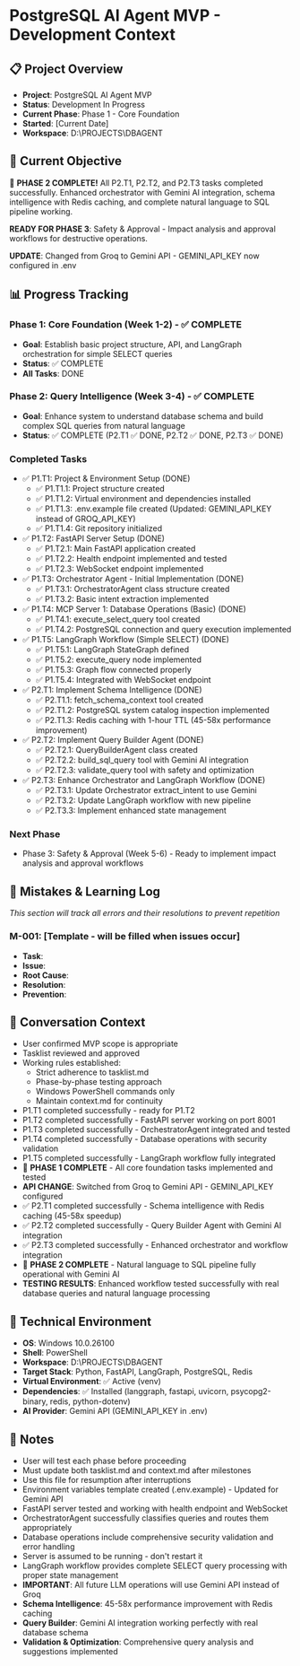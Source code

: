 # PostgreSQL AI Agent MVP - Development Context

## 📋 Project Overview
- **Project**: PostgreSQL AI Agent MVP
- **Status**: Development In Progress
- **Current Phase**: Phase 1 - Core Foundation
- **Started**: [Current Date]
- **Workspace**: D:\PROJECTS\DBAGENT

## 🎯 Current Objective
🎉 **PHASE 2 COMPLETE!** All P2.T1, P2.T2, and P2.T3 tasks completed successfully. Enhanced orchestrator with Gemini AI integration, schema intelligence with Redis caching, and complete natural language to SQL pipeline working.

**READY FOR PHASE 3**: Safety & Approval - Impact analysis and approval workflows for destructive operations.

**UPDATE**: Changed from Groq to Gemini API - GEMINI_API_KEY now configured in .env

## 📊 Progress Tracking

### Phase 1: Core Foundation (Week 1-2) - ✅ COMPLETE
- **Goal**: Establish basic project structure, API, and LangGraph orchestration for simple SELECT queries
- **Status**: ✅ COMPLETE
- **All Tasks**: DONE

### Phase 2: Query Intelligence (Week 3-4) - ✅ COMPLETE
- **Goal**: Enhance system to understand database schema and build complex SQL queries from natural language
- **Status**: ✅ COMPLETE (P2.T1 ✅ DONE, P2.T2 ✅ DONE, P2.T3 ✅ DONE)

### Completed Tasks
- ✅ P1.T1: Project & Environment Setup (DONE)
  - ✅ P1.T1.1: Project structure created
  - ✅ P1.T1.2: Virtual environment and dependencies installed
  - ✅ P1.T1.3: .env.example file created (Updated: GEMINI_API_KEY instead of GROQ_API_KEY)
  - ✅ P1.T1.4: Git repository initialized
- ✅ P1.T2: FastAPI Server Setup (DONE)
  - ✅ P1.T2.1: Main FastAPI application created
  - ✅ P1.T2.2: Health endpoint implemented and tested
  - ✅ P1.T2.3: WebSocket endpoint implemented
- ✅ P1.T3: Orchestrator Agent - Initial Implementation (DONE)
  - ✅ P1.T3.1: OrchestratorAgent class structure created
  - ✅ P1.T3.2: Basic intent extraction implemented
- ✅ P1.T4: MCP Server 1: Database Operations (Basic) (DONE)
  - ✅ P1.T4.1: execute_select_query tool created
  - ✅ P1.T4.2: PostgreSQL connection and query execution implemented
- ✅ P1.T5: LangGraph Workflow (Simple SELECT) (DONE)
  - ✅ P1.T5.1: LangGraph StateGraph defined
  - ✅ P1.T5.2: execute_query node implemented
  - ✅ P1.T5.3: Graph flow connected properly
  - ✅ P1.T5.4: Integrated with WebSocket endpoint
- ✅ P2.T1: Implement Schema Intelligence (DONE)
  - ✅ P2.T1.1: fetch_schema_context tool created
  - ✅ P2.T1.2: PostgreSQL system catalog inspection implemented
  - ✅ P2.T1.3: Redis caching with 1-hour TTL (45-58x performance improvement)
- ✅ P2.T2: Implement Query Builder Agent (DONE)
  - ✅ P2.T2.1: QueryBuilderAgent class created
  - ✅ P2.T2.2: build_sql_query tool with Gemini AI integration
  - ✅ P2.T2.3: validate_query tool with safety and optimization
- ✅ P2.T3: Enhance Orchestrator and LangGraph Workflow (DONE)
  - ✅ P2.T3.1: Update Orchestrator extract_intent to use Gemini
  - ✅ P2.T3.2: Update LangGraph workflow with new pipeline
  - ✅ P2.T3.3: Implement enhanced state management

### Next Phase
- Phase 3: Safety & Approval (Week 5-6) - Ready to implement impact analysis and approval workflows

## 🚨 Mistakes & Learning Log
*This section will track all errors and their resolutions to prevent repetition*

### M-001: [Template - will be filled when issues occur]
- **Task**: 
- **Issue**: 
- **Root Cause**: 
- **Resolution**: 
- **Prevention**: 

## 💬 Conversation Context
- User confirmed MVP scope is appropriate
- Tasklist reviewed and approved
- Working rules established:
  - Strict adherence to tasklist.md
  - Phase-by-phase testing approach
  - Windows PowerShell commands only
  - Maintain context.md for continuity
- P1.T1 completed successfully - ready for P1.T2
- P1.T2 completed successfully - FastAPI server working on port 8001
- P1.T3 completed successfully - OrchestratorAgent integrated and tested
- P1.T4 completed successfully - Database operations with security validation
- P1.T5 completed successfully - LangGraph workflow fully integrated
- 🎉 **PHASE 1 COMPLETE** - All core foundation tasks implemented and tested
- **API CHANGE**: Switched from Groq to Gemini API - GEMINI_API_KEY configured
- ✅ P2.T1 completed successfully - Schema intelligence with Redis caching (45-58x speedup)
- ✅ P2.T2 completed successfully - Query Builder Agent with Gemini AI integration
- ✅ P2.T3 completed successfully - Enhanced orchestrator and workflow integration
- 🎉 **PHASE 2 COMPLETE** - Natural language to SQL pipeline fully operational with Gemini AI
- **TESTING RESULTS**: Enhanced workflow tested successfully with real database queries and natural language processing

## 🔧 Technical Environment
- **OS**: Windows 10.0.26100
- **Shell**: PowerShell
- **Workspace**: D:\PROJECTS\DBAGENT
- **Target Stack**: Python, FastAPI, LangGraph, PostgreSQL, Redis
- **Virtual Environment**: ✅ Active (venv)
- **Dependencies**: ✅ Installed (langgraph, fastapi, uvicorn, psycopg2-binary, redis, python-dotenv)
- **AI Provider**: Gemini API (GEMINI_API_KEY in .env)

## 📝 Notes
- User will test each phase before proceeding
- Must update both tasklist.md and context.md after milestones
- Use this file for resumption after interruptions
- Environment variables template created (.env.example) - Updated for Gemini API
- FastAPI server tested and working with health endpoint and WebSocket
- OrchestratorAgent successfully classifies queries and routes them appropriately
- Database operations include comprehensive security validation and error handling
- Server is assumed to be running - don't restart it
- LangGraph workflow provides complete SELECT query processing with proper state management
- **IMPORTANT**: All future LLM operations will use Gemini API instead of Groq
- **Schema Intelligence**: 45-58x performance improvement with Redis caching
- **Query Builder**: Gemini AI integration working perfectly with real database schema
- **Validation & Optimization**: Comprehensive query analysis and suggestions implemented 